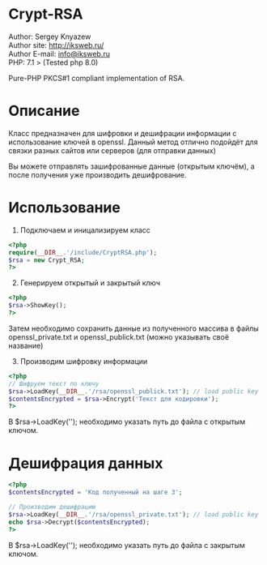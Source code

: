 # Crypt-RSA
  
Author: Sergey Knyazew  
Author site: http://iksweb.ru/  
Author E-mail: info@iksweb.ru  
PHP: 7.1 >  (Tested php 8.0)

Pure-PHP PKCS#1 compliant implementation of RSA.

# Описание

Класс предназначен для шифровки и дешифрации информации с использование ключей в openssl. Данный метод отлично подойдёт для связки разных сайтов или серверов (для отправки данных) 

Вы можете отправлять зашифрованные данные (открытым ключём), а после получения уже производить дешифрование.


# Использование

1. Подключаем и иницализируем класс 

```php
<?php
require(__DIR__.'/include/CryptRSA.php');
$rsa = new Crypt_RSA;
?>
```

2. Генерируем открытый и закрытый ключ

```php
<?php
$rsa->ShowKey();
?>
```

Затем необходимо сохранить данные из полученного массива в файлы openssl_private.txt и openssl_publick.txt (можно указывать своё название)


3. Производим шифровку информации

```php
<?php
// Шифруем текст по ключу
$rsa->LoadKey(__DIR__.'/rsa/openssl_publick.txt'); // load public key
$contentsEncrypted = $rsa->Encrypt('Текст для кодировки');
?>
```
В $rsa->LoadKey(''); необходимо указать путь до файла с открытым ключом. 

# Дешифрация данных

```php
<?php
$contentsEncrypted = 'Код полученный на шаге 3';

// Производим дешифрацию
$rsa->LoadKey(__DIR__.'/rsa/openssl_private.txt'); // load public key
echo $rsa->Decrypt($contentsEncrypted);
?>
```
В $rsa->LoadKey(''); необходимо указать путь до файла с закрытым ключом. 


